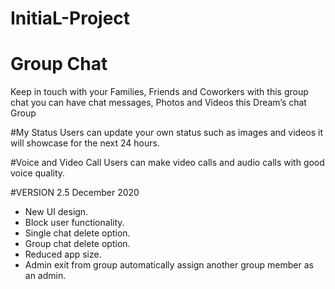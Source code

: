 # InitiaL-Project

# Group Chat
Keep in touch with your Families, Friends and Coworkers with this group chat you can have chat messages, Photos and Videos this Dream’s chat Group

#My Status
Users can update your own status such as images and videos it will showcase for the next 24 hours.

#Voice and Video Call
Users can make video calls and audio calls with good voice quality.

#VERSION 2.5 December 2020
- New UI design. 
- Block user functionality.
- Single chat delete option.
- Group chat delete option.
- Reduced app size.
- Admin exit from group automatically assign another group member as an admin.
